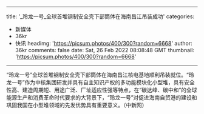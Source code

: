 
---
title: '_玲龙一号_全球首堆钢制安全壳下部筒体在海南昌江吊装成功'
categories: 
 - 新媒体
 - 36kr
 - 快讯
headimg: 'https://picsum.photos/400/300?random=6668'
author: 36kr
comments: false
date: Sat, 26 Feb 2022 08:08:48 GMT
thumbnail: 'https://picsum.photos/400/300?random=6668'
---

<div>   
“玲龙一号”全球首堆钢制安全壳下部筒体在海南昌江核电基地顺利吊装就位。“玲龙一号”作为中核集团研发并具有自主知识产权的多功能模块化小型堆，具有安全性高、建造周期短、用途广泛、厂址适应性强等特点，在“碳达峰、碳中和”的全球能源生产和消费革命时代要求的大背景下，“玲龙一号”对促进海南自贸港的建设和巩固我国在小型堆领域的先发优势具有重要意义。（中新网）  
</div>
            
